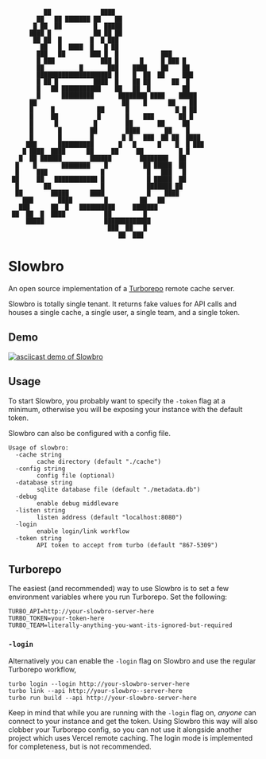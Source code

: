 ```
          ██              ████
        ██   ██ ███████ ██    ██
       █ ██  ██         █  █████
      ████ █            ██ ██ ██
       ██ ██  █        █  █ ███
         ██   █  ████  █   █ ██
        ███   ██       ███ █  █            ███
        █ ███             ███ █      █     █ ███ █
        ██          █       ███    ████    ██    ██
        █████████████████████ █    █  ██  ██     ███
        █ ██ █          ████  █    ██ ██      ██  █
        █   ██ ███████████    ██   ██  █         ██
        █      █████████       ████████ ████    █████
      ██                        ██    █      ██    ██
      █     █            ██      █             █ █ ██
      █     ██           █       █    ███       ██ █
      █      █          █        ██       ██     ██
      █       █        ██        ████       ██    █
      █       █        █        █ █   ███  ██ ██  ████
     ███      ██████████       █   █      █    █  █ ███
    █ ████  ████      ██     ██     ██          █ █
   █  ██ ██████        ██████        ████████   ██
  █    █       ████████    █          ██ █████  ██
  █     ███               █            █   ███   █
 ██     ██   ████████████ █            █ █████  ██
  █       ██              █            ███████ ██
  ██        █████      ████            █    ████
    ███       ████         █         ██   ██
   ███      ██  █   ██████████     ███████
 ██  ██  █  ████           ██         █
     █████                 █████████████
                            ███  ██   █
                               ██  ███
```

# Slowbro

An open source implementation of a [Turborepo](https://turbo.build/) remote cache server.

Slowbro is totally single tenant. It returns fake values for API calls and houses a single cache, a single user, a single team, and a single token.

## Demo

[![asciicast demo of Slowbro](https://asciinema.org/a/664941.svg)](https://asciinema.org/a/664941)

## Usage

To start Slowbro, you probably want to specify the `-token` flag at a minimum, otherwise you will be exposing your instance with the default token.

Slowbro can also be configured with a config file.

```
Usage of slowbro:
  -cache string
    	cache directory (default "./cache")
  -config string
    	config file (optional)
  -database string
    	sqlite database file (default "./metadata.db")
  -debug
    	enable debug middleware
  -listen string
    	listen address (default "localhost:8080")
  -login
    	enable login/link workflow
  -token string
    	API token to accept from turbo (default "867-5309")
```

## Turborepo

The easiest (and recommended) way to use Slowbro is to set a few environment variables where you run Turborepo. Set the following:

```
TURBO_API=http://your-slowbro-server-here
TURBO_TOKEN=your-token-here
TURBO_TEAM=literally-anything-you-want-its-ignored-but-required
```

### `-login`

Alternatively you can enable the `-login` flag on Slowbro and use the regular Turborepo workflow,

```
turbo login --login http://your-slowbro-server-here
turbo link --api http://your-slowbro--server-here
turbo run build --api http://your-slowbro-server-here
```

Keep in mind that while you are running with the `-login` flag on, _anyone_ can connect to your instance and get the token.  Using Slowbro this way will also clobber your Turborepo config, so you can not use it alongside another project which uses Vercel remote caching. The login mode is implemented for completeness, but is not recommended.

